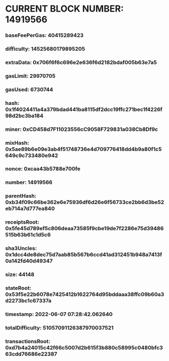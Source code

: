 # CURRENT BLOCK NUMBER: 14919566

### baseFeePerGas: 40415289423
### difficulty: 14525680179895205
### extraData: 0x706f6f6c696e2e636f6d2182bdaf005b63e7a5
### gasLimit: 29970705
### gasUsed: 6730744
### hash: 0x1f4024411a4a379bdad441ba8115df2dcc19ffc271bec1f4226f98d2bc3ba184
### miner: 0xCD458d7F11023556cC9058F729831a038Cb8Df9c
### mixHash: 0x5ae89b6e09e3ab4f51748736e4d709776418dd4b9a80f1c5649c9c733480e942
### nonce: 0xcaa43b5788e700fe
### number: 14919566
### parentHash: 0xb34f09c66be362e6e75936df6d26e6f56733ce2bb6d3be52eb714a7d777ea840
### receiptsRoot: 0x5fe45d789ef5c806deaa73585f9cbe19de7f2286e75d39486515b63b61c1d5c6
### sha3Uncles: 0x1dcc4de8dec75d7aab85b567b6ccd41ad312451b948a7413f0a142fd40d49347
### size: 44148
### stateRoot: 0x53f5e22b6078e7425412b1622764d95bddaaa38ffc09b60a3d2273bc1c67337a
### timestamp: 2022-06-07 07:28:42.062640
### totalDifficulty: 51057091126387970037521
### transactionsRoot: 0xd7b4a24015c42f66c5007d2b615f3b880c58995c0480bfc363cdd76686e22387
